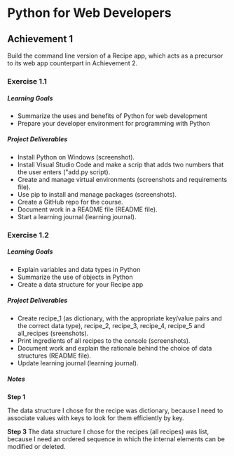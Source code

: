 # Python for Web Developers

## Achievement 1
Build the command line version of a Recipe app, which acts as a precursor to its
web app counterpart in Achievement 2.

### Exercise 1.1

##### Learning Goals
* Summarize the uses and benefits of Python for web development
* Prepare your developer environment for programming with Python

##### Project Deliverables
* Install Python on Windows (screenshot).
* Install Visual Studio Code and make a scrip that adds two numbers that the user enters ("add.py script).
* Create and manage virtual environments (screenshots and requirements file).
* Use pip to install and manage packages (screenshots).
* Create a GitHub repo for the course.
* Document work in a README file (README file).
* Start a learning journal (learning journal).

### Exercise 1.2

##### Learning Goals

* Explain variables and data types in Python
* Summarize the use of objects in Python
* Create a data structure for your Recipe app

##### Project Deliverables

* Create recipe_1 (as dictionary, with the appropriate key/value pairs and the correct data type), recipe_2, recipe_3, recipe_4, recipe_5 and all_recipes (sreenshots).
* Print ingredients of all recipes to the console (screenshots).
* Document work and explain the rationale behind the choice of data structures (README file).
* Update learning journal (learning journal).

##### Notes

**Step 1**

The data structure I chose for the recipe was dictionary, because I need to associate values with keys to look for them efficiently by key.

**Step 3**
The data structure I chose for the recipes (all recipes) was list, because I need an ordered sequence in which the internal elements can be modified or deleted.
